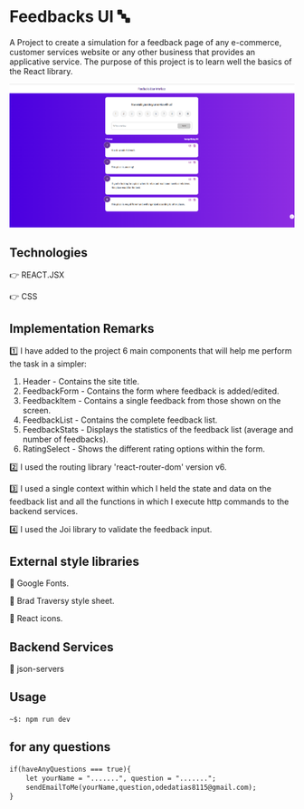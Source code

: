 # Feedbacks UI 🔤

A Project to create a simulation for a feedback page of any e-commerce, customer services website or any other business that provides an applicative service.
The purpose of this project is to learn well the basics of the React library.

![FEEDBACKS](FEEDBACKS.png)

## Technologies

👉 REACT.JSX

👉 CSS

## Implementation Remarks

1️⃣ I have added to the project 6 main components that will help me perform the task in a simpler:

1. Header - Contains the site title.
2. FeedbackForm - Contains the form where feedback is added/edited.
3. FeedbackItem - Contains a single feedback from those shown on the screen.
4. FeedbackList - Contains the complete feedback list.
5. FeedbackStats - Displays the statistics of the feedback list (average and number of feedbacks).
6. RatingSelect - Shows the different rating options within the form.

2️⃣ I used the routing library 'react-router-dom' version v6.

3️⃣ I used a single context within which I held the state and data on the feedback list and all the functions in which I execute http commands to the backend services.

4️⃣ I used the Joi library to validate the feedback input.

## External style libraries

🔹 Google Fonts.

🔹 Brad Traversy style sheet.

🔹 React icons.

## Backend Services

🔹 json-servers

## Usage

```
~$: npm run dev
```
## for any questions

```
if(haveAnyQuestions === true){
    let yourName = ".......", question = ".......";
    sendEmailToMe(yourName,question,odedatias8115@gmail.com);
}
```
